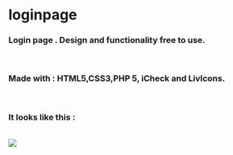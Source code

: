 # loginpage
<h3>Login page . Design and functionality free to use.</h3> <br />
<h3>Made with : HTML5,CSS3,PHP 5, iCheck and LivIcons. </h3><br />
<h3>It looks like this :</h3> <br />

<img src="https://github.com/cristime9/LoginPage/blob/master/screencapture-localhost-github-1478021348780.png" >
